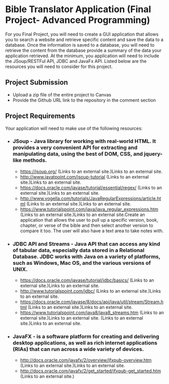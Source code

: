 # Bible Translator Application (Final Project- Advanced Programming)

For you Final Project, you will need to create a GUI application that allows you to search a website and retrieve specific content and save the data to a database.  Once the information is saved to a database, you will need to retrieve the content from the database provide a summary of the data your application retrieved.  At the minimum, you application will need to include the JSoup/RESTFul API, JDBC and JavaFx API.  Listed below are the resources you will need to consider for this project. 

## Project Submission
  - Upload a zip file of the entire project to Canvas
  - Provide the Github URL link to the repository in the comment section

## Project Requirements
Your application will need to make use of the following resources:
  - ### JSoup - Java library for working with real-world HTML. It provides a very convenient API for extracting and manipulating data, using the best of DOM, CSS, and jquery-like methods.
    - https://jsoup.org/ (Links to an external site.)Links to an external site.
    - http://www.javatpoint.com/jsoup-tutorial (Links to an external site.)Links to an external site.
    - https://docs.oracle.com/javase/tutorial/essential/regex/ (Links to an external site.)Links to an external site.
    - http://www.vogella.com/tutorials/JavaRegularExpressions/article.html (Links to an external site.)Links to an external site.
    - https://www.tutorialspoint.com/java/java_regular_expressions.htm (Links to an external site.)Links to an external site.Create an application that allows the user to pull up a specific version, book, chapter, or verse of the bible and then select another version to compare it too.  The user will also have a text area to take notes with.
  - ### JDBC API and Streams - Java API that can access any kind of tabular data, especially data stored in a Relational Database. JDBC works with Java on a variety of platforms, such as Windows, Mac OS, and the various versions of UNIX.
    - https://docs.oracle.com/javase/tutorial/jdbc/basics/ (Links to an external site.)Links to an external site.
    - http://www.tutorialspoint.com/jdbc/ (Links to an external site.)Links to an external site.
    - https://docs.oracle.com/javase/8/docs/api/java/util/stream/Stream.html (Links to an external site.)Links to an external site.
    - https://www.tutorialspoint.com/java8/java8_streams.htm (Links to an external site.)Links to an external site. (Links to an external site.)Links to an external site.
  - ### JavaFX - is a software platform for creating and delivering desktop applications, as well as rich internet applications (RIAs) that can run across a wide variety of devices.
    - http://docs.oracle.com/javafx/2/overview/jfxpub-overview.htm (Links to an external site.)Links to an external site.
    - http://docs.oracle.com/javafx/2/get_started/jfxpub-get_started.htm (Links to an external site.)

